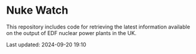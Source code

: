 # Nuke Watch

This repository includes code for retrieving the latest information available on the output of EDF nuclear power plants in the UK.

Last updated: 2024-09-20 19:10